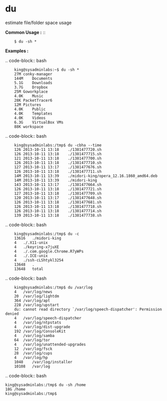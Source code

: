 # du
estimate file/folder space usage

**Common Usage :**  ::

		$ du -sh *


**Examples :**

.. code-block:: bash

        king@sysadminlabs:~$ du -sh *
        27M conky-manager
        144M    Documents
        5.1G    Downloads
        3.7G    Dropbox
        25M Goworkplace
        4.0K    Music
        28K PacketTracer6
        12M Pictures
        4.0K    Public
        4.0K    Templates
        4.0K    Videos
        6.3G    VirtualBox VMs
        88K workspace


.. code-block:: bash

        king@sysadminlabs:/tmp$ du -cbha --time
        126 2013-10-11 13:18    ./1381477720.sh
        126 2013-10-11 13:18    ./1381477715.sh
        121 2013-10-11 13:18    ./1381477700.sh
        126 2013-10-11 13:18    ./1381477710.sh
        127 2013-10-11 13:17    ./1381477676.sh
        126 2013-10-11 13:18    ./1381477711.sh
        14M 2013-10-11 13:39    ./midori-king/opera_12.16.1860_amd64.deb
        14M 2013-10-11 13:39    ./midori-king
        143 2013-10-11 13:17    ./1381477664.sh
        126 2013-10-11 13:18    ./1381477721.sh
        127 2013-10-11 13:18    ./1381477709.sh
        120 2013-10-11 13:17    ./1381477648.sh
        126 2013-10-11 13:18    ./1381477681.sh
        126 2013-10-11 13:18    ./1381477718.sh
        126 2013-10-11 13:18    ./1381477714.sh
        139 2013-10-11 13:18    ./1381477738.sh


.. code-block:: bash

        king@sysadminlabs:/tmp$ du -c
        13616   ./midori-king
        4   ./.X11-unix
        4   ./keyring-x7juXE
        4   ./.com.google.Chrome.R7yWPs
        4   ./.ICE-unix
        4   ./ssh-cLShtykl3254
        13648   .
        13648   total

.. code-block:: bash

        king@sysadminlabs:/tmp$ du /var/log
        4   /var/log/news
        20  /var/log/lightdm
        364 /var/log/apt
        228 /var/log/upstart
        du: cannot read directory `/var/log/speech-dispatcher': Permission denied
        4   /var/log/speech-dispatcher
        4   /var/log/ntpstats
        4   /var/log/dist-upgrade
        192 /var/log/ConsoleKit
        4   /var/log/samba
        64  /var/log/tor
        4   /var/log/unattended-upgrades
        12  /var/log/fsck
        28  /var/log/cups
        4   /var/log/hp
        1048    /var/log/installer
        10108   /var/log


.. code-block:: bash

    king@sysadminlabs:/tmp$ du -sh /home
    18G /home
    king@sysadminlabs:/tmp$



